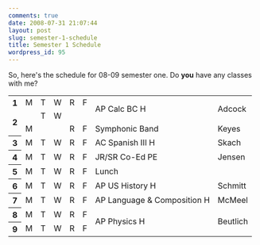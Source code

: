 ```yaml
---
comments: true
date: 2008-07-31 21:07:44
layout: post
slug: semester-1-schedule
title: Semester 1 Schedule
wordpress_id: 95
---
```


So, here's the schedule for 08-09 semester one. Do **you** have any classes with me?

<table>
  <tr>
    <th>1</th>
    <td>M</td> <td>T</td> <td>W</td> <td>R</td> <td>F</td>
    <td rowspan="2">AP Calc BC H</td>
    <td rowspan="2">Adcock</td>
  </tr>
  <tr>
    <td rowspan="2"><b>2</th>
    <td /> <td>T</td> <td>W</td> <td /> <td />
  </tr>
  <tr>
    <td>M</td> <td /> <td /> <td>R</td> <td>F</td>
    <td>Symphonic Band</td>
    <td>Keyes</td>
  </tr>
  <tr>
    <th>3</th>
    <td>M</td> <td>T</td> <td>W</td> <td>R</td> <td>F</td>
    <td>AC Spanish III H</td>
    <td>Skach</td>
  </tr>
  <tr>
    <th>4</th>
    <td>M</td> <td>T</td> <td>W</td> <td>R</td> <td>F</td>
    <td>JR/SR Co-Ed PE</td>
    <td>Jensen</td>
  </tr>
  <tr>
    <th>5</th>
    <td>M</td> <td>T</td> <td>W</td> <td>R</td> <td>F</td>
    <td>Lunch</td>
  </tr>
  <tr>
    <th>6</th>
    <td>M</td> <td>T</td> <td>W</td> <td>R</td> <td>F</td>
    <td>AP US History H</td>
    <td>Schmitt</td>
  </tr>
  <tr>
    <th>7</th>
    <td>M</td> <td>T</td> <td>W</td> <td>R</td> <td>F</td>
    <td>AP Language &amp; Composition H</td>
    <td>McMeel</td>
  </tr>
  <tr>
    <th>8</th>
    <td>M</td> <td>T</td> <td>W</td> <td>R</td> <td>F</td>
    <td rowspan="2">AP Physics H</td>
    <td rowspan="2">Beutlich</td>
  </tr>
  <tr>
    <th>9</th>
    <td>M</td> <td>T</td> <td>W</td> <td>R</td> <td>F</td>
  </tr>
</table>
